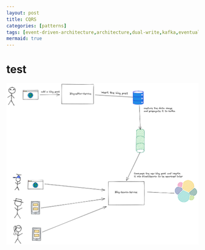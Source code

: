 ```yaml
---
layout: post
title: CQRS
categories: [patterns]
tags: [event-driven-architecture,architecture,dual-write,kafka,eventual-consistency,outbox,outbox-pattern,outbox-table-pattern,two-phase-commit]
mermaid: true
---
```


# test



![overview](/assets/img/diagrams/cqrs/cqrs-overview.excalidraw.png)

    